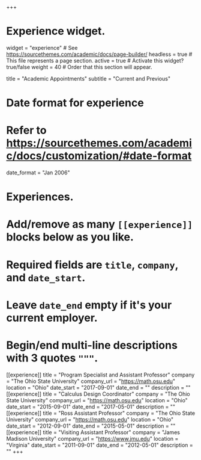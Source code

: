 +++
# Experience widget.
widget = "experience"  # See https://sourcethemes.com/academic/docs/page-builder/
headless = true  # This file represents a page section.
active = true  # Activate this widget? true/false
weight = 40  # Order that this section will appear.

title = "Academic Appointments"
subtitle = "Current and Previous"

# Date format for experience
#   Refer to https://sourcethemes.com/academic/docs/customization/#date-format
date_format = "Jan 2006"

# Experiences.
#   Add/remove as many `[[experience]]` blocks below as you like.
#   Required fields are `title`, `company`, and `date_start`.
#   Leave `date_end` empty if it's your current employer.
#   Begin/end multi-line descriptions with 3 quotes `"""`.
[[experience]]
  title = "Program Specialist and Assistant Professor"
  company = "The Ohio State University"
  company_url = "https://math.osu.edu"
  location = "Ohio"
  date_start = "2017-09-01"
  date_end = ""
  description = ""
  [[experience]]
  title = "Calculus Design Coordinator"
  company = "The Ohio State University"
  company_url = "https://math.osu.edu"
  location = "Ohio"
  date_start = "2015-09-01"
  date_end = "2017-05-01"
  description = ""
[[experience]]
  title = "Ross Assistant Professor"
  company = "The Ohio State University"
  company_url = "https://math.osu.edu"
  location = "Ohio"
  date_start = "2012-09-01"
  date_end = "2015-05-01"
  description = ""
[[experience]]
  title = "Visiting Assistant Professor"
  company = "James Madison University"
  company_url = "https://www.jmu.edu"
  location = "Virginia"
  date_start = "2011-09-01"
  date_end = "2012-05-01"
  description = ""
+++
